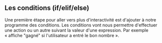 ## Les conditions (if/elif/else)

Une première étape pour aller vers plus d'interactivité est d'ajouter à notre programme des conditions.
Les conditions vont nous permettre d'effectuer une action ou un autre suivant la valeur d'une expression.
Par exemple « affiche "gagné" si l'utilisateur a entré le bon nombre ».
